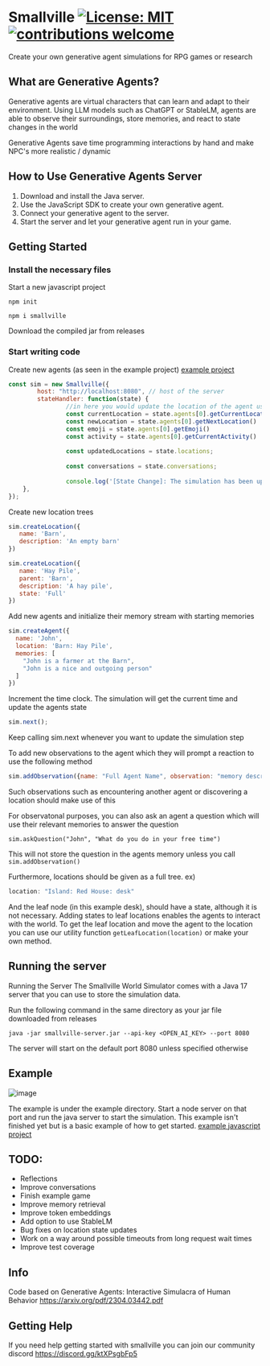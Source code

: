 # Smallville [![License: MIT](https://img.shields.io/badge/License-MIT-blue.svg)]([https://opensource.org/licenses/MIT](https://github.com/nickm980/towny/blob/main/LICENSE)) [![contributions welcome](https://img.shields.io/badge/contributions-welcome-brightgreen.svg?style=flat)](https://github.com/nickm980/smallville/issues)

Create your own generative agent simulations for RPG games or research

## What are Generative Agents?
Generative agents are virtual characters that can learn and adapt to their environment. Using LLM models such as ChatGPT or StableLM, agents are able to observe their surroundings, store memories, and react to state changes in the world

Generative Agents save time programming interactions by hand and make NPC's more realistic / dynamic

## How to Use Generative Agents Server
1. Download and install the Java server.
2. Use the JavaScript SDK to create your own generative agent.
3. Connect your generative agent to the server.
4. Start the server and let your generative agent run in your game.

## Getting Started

### Install the necessary files

Start a new javascript project
```
npm init
```

```
npm i smallville
```
Download the compiled jar from releases

### Start writing code
Create new agents (as seen in the example project) [example project](/example/javascript/smallville.js)
```javascript
const sim = new Smallville({
        host: "http://localhost:8080", // host of the server
        stateHandler: function(state) {
                //in here you would update the location of the agent using your own pathfinding algorithm
                const currentLocation = state.agents[0].getCurrentLocation()
                const newLocation = state.agents[0].getNextLocation()
                const emoji = state.agents[0].getEmoji()
                const activity = state.agents[0].getCurrentActivity()
                
                const updatedLocations = state.locations;
                
                const conversations = state.conversations;
                
                console.log('[State Change]: The simulation has been updated')
    },
});

```
Create new location trees
```javascript
sim.createLocation({
   name: 'Barn',
   description: 'An empty barn'
})

sim.createLocation({
   name: 'Hay Pile',
   parent: 'Barn',
   description: 'A hay pile',
   state: 'Full'  
})
```

Add new agents and initialize their memory stream with starting memories
```javascript
sim.createAgent({
  name: 'John',
  location: 'Barn: Hay Pile',
  memories: [
    "John is a farmer at the Barn",
    "John is a nice and outgoing person"
  ]
})
```
Increment the time clock. The simulation will get the current time and update the agents state
```javascript
sim.next();
```
Keep calling sim.next whenever you want to update the simulation step

To add new observations to the agent which they will prompt a reaction to use the following method
```javascript
sim.addObservation({name: "Full Agent Name", observation: "memory description", reactable: true})
```
Such observations such as encountering another agent or discovering a location should make use of this

For observatonal purposes, you can also ask an agent a question which will use their relevant memories to answer the question
```
sim.askQuestion("John", "What do you do in your free time")
```

This will not store the question in the agents memory unless you call `sim.addObservation()`

Furthermore, locations should be given as a full tree. ex) 
```javascript
location: "Island: Red House: desk"
```

And the leaf node (in this example desk), should have a state, although it is not necessary. Adding states to leaf locations enables the agents to interact with the world. To get the leaf location and move the agent to the location you can use our utility function `getLeafLocation(location)` or make your own method.

## Running the server
Running the Server
The Smallville World Simulator comes with a Java 17 server that you can use to store the simulation data. 

Run the following command in the same directory as your jar file downloaded from releases
```
java -jar smallville-server.jar --api-key <OPEN_AI_KEY> --port 8080
```
The server will start on the default port 8080 unless specified otherwise

## Example
![image](https://user-images.githubusercontent.com/81270095/233894690-97aedf01-7b20-4c8d-a48c-e234fdc0f4bf.png)

The example is under the example directory. Start a node server on that port and run the java server to start the simulation. This example isn't finished yet but is a basic example of how to get started.
[example javascript project](/example)

## TODO:
- Reflections
- Improve conversations
- Finish example game
- Improve memory retrieval
- Improve token embeddings
- Add option to use StableLM
- Bug fixes on location state updates
- Work on a way around possible timeouts from long request wait times
- Improve test coverage

## Info
Code based on Generative Agents: Interactive Simulacra of Human Behavior https://arxiv.org/pdf/2304.03442.pdf

## Getting Help
If you need help getting started with smallville you can join our community discord https://discord.gg/ktXPsgbFp5
